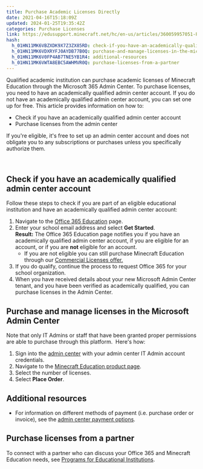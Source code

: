 ```yaml
---
title: Purchase Academic Licenses Directly
date: 2021-04-16T15:18:09Z
updated: 2024-01-25T19:35:42Z
categories: Purchase Licenses
link: https://edusupport.minecraft.net/hc/en-us/articles/360059957051-Purchase-Academic-Licenses-Directly
hash:
  h_01HN11MK6VBZXDK9X7Z3ZX85RD: check-if-you-have-an-academically-qualified-admin-center-account
  h_01HN11MK6VDXRYFJ0AYDB77B0Q: purchase-and-manage-licenses-in-the-microsoft-admin-center
  h_01HN11MK6V0FP4AB7TNE5YB1R4: additional-resources
  h_01HN11MK6VWTA8EBC5AWHMVR0Q: purchase-licenses-from-a-partner
---
```


Qualified academic institution can purchase academic licenses of Minecraft Education through the Microsoft 365 Admin Center. To purchase licenses, you need to have an academically qualified admin center account. If you do not have an academically qualified admin center account, you can set one up for free. This article provides information on how to:

- Check if you have an academically qualified admin center account
- Purchase licenses from the admin center

If you're eligible, it's free to set up an admin center account and does not obligate you to any subscriptions or purchases unless you specifically authorize them.

 

## Check if you have an academically qualified admin center account

Follow these steps to check if you are part of an eligible educational institution and have an academically qualified admin center account:

1.  Navigate to the [Office 365 Education](https://www.microsoft.com/en-us/education/products/office) page.
2.  Enter your school email address and select **Get Started**.  
    **Result:** The Office 365 Education page notifies you if you have an academically qualified admin center account, if you are eligible for an account, or if you are **not** eligible for an account.
    - If you are not eligible you can still purchase Minecraft Education through our [Commercial Licenses offer.](https://aka.ms/MEEFirstCommercialPurchase) 
3.  If you do qualify, continue the process to request Office 365 for your school organization.
4.  When you have received details about your new Microsoft Admin Center tenant, and you have been verified as academically qualified, you can purchase licenses in the Admin Center.

## Purchase and manage licenses in the Microsoft Admin Center 

Note that only IT Admins or staff that have been granted proper permissions are able to purchase through this platform.  Here's how:

1.  Sign into the [admin center](https://admin.microsoft.com/Adminportal/Home) with your admin center IT Admin account credentials.
2.  Navigate to the [Minecraft Education product page](https://aka.ms/MEEDirect).
3.  Select the number of licenses.
4.  Select **Place Order**.

## Additional resources

- For information on different methods of payment (i.e. purchase order or invoice), see the [admin center payment options](https://learn.microsoft.com/en-us/microsoft-365/commerce/billing-and-payments/pay-for-your-subscription?view=o365-worldwide).

## Purchase licenses from a partner

To connect with a partner who can discuss your Office 365 and Minecraft Education needs, see [Programs for Educational Institutions](https://aka.ms/meevolume).
